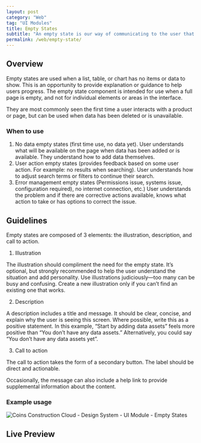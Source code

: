 ```yaml
---
layout: post
category: "Web"
tag: "UI Modules"
title: Empty States
subtitle: "An empty state is our way of communicating to the user that there is no content to load and what action they should take next. "
permalink: /web/empty-state/
---
```


## Overview

Empty states are used when a list, table, or chart has no items or data to show. This is an opportunity to provide explanation or guidance to help users progress. The empty state component is intended for use when a full page is empty, and not for individual elements or areas in the interface.

They are most commonly seen the first time a user interacts with a product or page, but can be used when data has been deleted or is unavailable.

### When to use

1. No data empty states (first time use, no data yet). User understands what will be available on the page when data has been added or is available. They understand how to add data themselves.
2. User action empty states (provides feedback based on some user action. For example: no results when searching). User understands how to adjust search terms or filters to continue their search.
3. Error management empty states (Permissions issue, systems issue, configuration required), no internet connection, etc.) User understands the problem and if there are corrective actions available, knows what action to take or has options to correct the issue.

## Guidelines

Empty states are composed of 3 elements: the illustration, description, and call to action.
1. Illustration

The illustration should compliment the need for the empty state. It’s optional, but strongly recommended to help the user understand the situation and add personality.
Use illustrations judiciously—too many can be busy and confusing.
Create a new illustration only if you can’t find an existing one that works.

2. Description

A description includes a title and message. It should be clear, concise, and explain why the user is seeing this screen. Where possible, write this as a positive statement. In this example, “Start by adding data assets” feels more positive than “You don’t have any data assets.” Alternatively, you could say “You don’t have any data assets yet”.

3. Call to action

The call to action takes the form of a secondary button. The label should be direct and actionable.

Occasionally, the message can also include a help link to provide supplemental information about the content.

### Example usage
![Coins Construction Cloud - Design System - UI Module - Empty States]({{site.baseurl}}/Example_Empty_States.png)

## Live Preview
